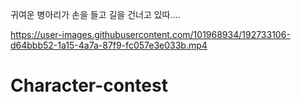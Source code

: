 
귀여운 병아리가 손을 들고 길을 건너고 있따....


https://user-images.githubusercontent.com/101968934/192733106-d64bbb52-1a15-4a7a-87f9-fc057e3e033b.mp4



# Character-contest
